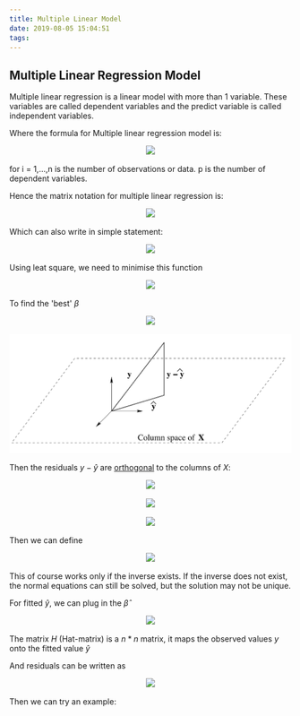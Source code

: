 ```yaml
---
title: Multiple Linear Model
date: 2019-08-05 15:04:51
tags:
---
```


## Multiple Linear Regression Model
Multiple linear regression is a linear model with more than 1 variable. These variables are called dependent variables and the predict variable is called independent variables.

Where the formula for Multiple linear regression model is:
<p align="center">
<img src="https://latex.codecogs.com/svg.latex?\Large&space; y_i=\beta_0+\beta_1x_{i1}+\beta_2x_{i2}+...+\beta_nx_{ip}+\epsilon_n"/>
</p> 
for i = 1,...,n is the number of observations or data. p is the number of dependent variables. 

Hence the matrix notation for multiple linear regression is:

<p align="center">
<img src="https://latex.codecogs.com/svg.latex?\Large&space; 
\begin{bmatrix}
    y_1 \\
    y_2 \\
    \vdots \\
    y_n
\end{bmatrix}
=\begin{bmatrix}
    1 & x_{11} & x_{12} & \dots  & x_{1n} \\
    1 & x_{21} & x_{22} & \dots  & x_{2n} \\
    \vdots & \vdots & \vdots & \ddots & \vdots \\
    1 & x_{d1} & x_{d2} & \dots  & x_{dn}
\end{bmatrix}
\begin{bmatrix}
    \beta_0 \\
    \beta_1 \\
    \vdots \\
    \beta_n
\end{bmatrix}
+
\begin{bmatrix}
    \epsilon_1 \\
    \epsilon_2 \\
    \vdots \\
    \epsilon_n
\end{bmatrix}
"/>
</p> 

Which can also write in simple statement:
 <p align="center">
<img src="https://latex.codecogs.com/svg.latex?\Large&space; Y=X \beta+\epsilon"/>
</p> 

Using leat square, we need to minimise this function 
 <p align="center">
<img src="https://latex.codecogs.com/svg.latex?\Large&space; \sum_{i=1}^{n}\epsilopn_i^2=\epsilon^T\epsilon=(y-X\beta)^T(y-X\beta)"/>
</p>

To find the 'best'  $\beta$

 <p align="center">
<img src="https://latex.codecogs.com/svg.latex?\Large&space; \hat{Y}=X \hat{\beta}"/>
</p> 

![A test image](linear-model/orth.png)

Then the residuals $y-\hat{y}$ are [orthogonal](http://mathworld.wolfram.com/Orthogonal.html) to the columns of $X$:

<p align="center">
<img src="https://latex.codecogs.com/svg.latex?\Large&space; X^T(y-X\hat{\beta})=0"/>
</p>
<p align="center">
<img src="https://latex.codecogs.com/svg.latex?\Large&space; \Leftrightarrow X^Ty-X^TX\hat{\beta}=0"/>
</p> 
<p align="center">
<img src="https://latex.codecogs.com/svg.latex?\Large&space; \Leftrightarrow X^TX\hat{\beta}=X^Ty"/>
</p> 

Then we can define 
<p align="center">
<img src="https://latex.codecogs.com/svg.latex?\Large&space; \hat{\beta}=(X^TX)^{-1}X^TXy"/>
</p> 

This of course works only if the inverse exists. If the inverse does not exist, the normal equations can still be solved, but the solution may not be unique.

For fitted $\hat{y}$, we can plug in the $\hat{\beta}$

<p align="center">
<img src="https://latex.codecogs.com/svg.latex?\Large&space; \hat{y}=X\hat{\beta}=X(X^TX)^{-1}X^Ty=Hy"/>
</p> 

The matrix $H$ (Hat-matrix) is a $n*n$ matrix, it maps the observed values $y$ onto the fitted value $\hat{y}$

And residuals can be written as 
<p align="center">
<img src="https://latex.codecogs.com/svg.latex?\Large&space; \epsilon=y-\hat{y}=y-X\hat{\beta}=y-Hy=(I-H)y"/>
</p> 

Then we can try an example:


